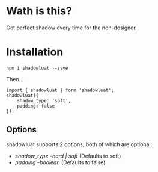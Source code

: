 # Wath is this?


Get perfect shadow every time for the non-designer.

# Installation 

`npm i shadowluat --save`

Then... 

```
import { shadowluat } form 'shadowluat';
shadowluat({
    shadow_type: 'soft',
    padding: false
});
```



## Options

shadowluat supports 2 options, both of which are optional:

* *shadow_type* -_hard | soft_ (Defaults to soft)
* *padding* -_boolean_ (Defaults to false)
